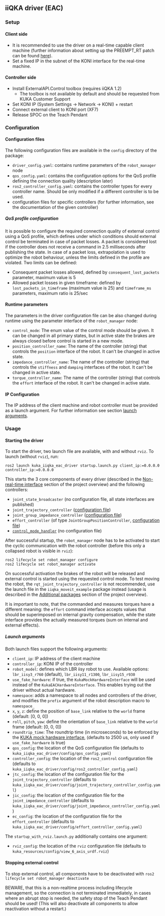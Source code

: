 ## iiQKA driver (EAC)

### Setup

#### Client side
- It is recommended to use the driver on a real-time capable client machine (further information about setting up the PREEMPT_RT patch can be found [here](https://github.com/kroshu/kuka_drivers/wiki/5_Realtime)).
- Set a fixed IP in the subnet of the KONI interface for the real-time machine.

#### Controller side

- Install ExternalAPI.Control toolbox (requires iiQKA 1.2)
  - The toolbox is not available by default and should be requested from KUKA Customer Support
- Set KONI IP (System Settings -> Network -> KONI) + restart
- Connect external client to KONI port (XF7)
- Release SPOC on the Teach Pendant

### Configuration

#### Configuration files

The following configuration files are available in the `config` directory of the package:
- `driver_config.yaml`: contains runtime parameters of the `robot_manager` node
- `qos_config.yaml`: contains the configuration options for the QoS profile defining the connection quality (description later)
- `ros2_controller_config.yaml`: contains the controller types for every controller name. Should be only modified if a different controller is to be used.
- configuration files for specific controllers (for further information, see the documentation of the given controller)

##### QoS profile configuration
It is possible to configure the required connection quality of external control using a QoS profile, which defines under which conditions should external control be terminated in case of packet losses. A packet is considered lost if the controller does not receive a command in 2.5 milliseconds after publishing the state. In case of a packet loss, extrapolation is used to optimize the robot behaviour, unless the limits defined in the profile are violated. Two limits can be defined:
- Consequent packet losses allowed, defined by `consequent_lost_packets` parameter, maximum value is 5
- Allowed packet losses in given timeframe: defined by `lost_packets_in_timeframe` (maximum value is 25) and `timeframe_ms` parameters, maximum ratio is 25/sec

#### Runtime parameters
The parameters in the driver configuration file can be also changed during runtime using the parameter interface of the `robot_manager` node:
- `control_mode`: The enum value of the control mode should be given. It can be changed in all primary states, but in active state the brakes are always closed before control is started in a new mode.
- `position_controller_name`: The name of the controller (string) that controls the `position` interface of the robot. It can't be changed in active state.
- `impedance_controller_name`: The name of the controller (string) that controls the `stiffness` and `damping` interfaces of the robot. It can't be changed in active state.
- `torque_controller_name`: The name of the controller (string) that controls the `effort` interface of the robot. It can't be changed in active state.

#### IP Configuration
The IP address of the client machine and robot controller must be provided as a launch argument. For further information see section [launch arguments](#launch-arguments).

### Usage

#### Starting the driver

To start the driver, two launch file are available, with and without `rviz`. To launch (without `rviz`), run:

```
ros2 launch kuka_iiqka_eac_driver startup.launch.py client_ip:=0.0.0.0 controller_ip:=0.0.0.0
```

This starts the 3 core components of every driver (described in the [Non-real-time interface](https://github.com/kroshu/kuka_drivers/wiki#non-real-time-interface) section of the project overview) and the following controllers:
- `joint_state_broadcaster` (no configuration file, all state interfaces are published)
- `joint_trajectory_controller` ([configuration file](https://github.com/kroshu/kuka_drivers/tree/master/kuka_iiqka_eac_driver/config/joint_trajectory_controller_config.yaml))
- `joint_group_impedance_controller` ([configuration file](https://github.com/kroshu/kuka_drivers/tree/master/kuka_iiqka_eac_driver/config/joint_impedance_controller_config.yaml))
- `effort_controller` (of type `JointGroupPositionController`, [configuration file](https://github.com/kroshu/kuka_drivers/tree/master/kuka_iiqka_eac_driver/config/effort_controller_config.yaml))
- [`control_mode_handler`](https://github.com/kroshu/kuka_drivers/wiki/4_Controllers#control_mode_handler) (no configuration file)

After successful startup, the `robot_manager` node has to be activated to start the cyclic communication with the robot controller (before this only a collapsed robot is visible in `rviz`):
  ```
  ros2 lifecycle set robot_manager configure
  ros2 lifecycle set robot_manager activate
  ```

On successful activation the brakes of the robot will be released and external control is started using the requested control mode. To test moving the robot, the `rqt_joint_trajectory_controller` is not recommended, use the launch file in the `iiqka_moveit_example` package instead (usage is described in the [Additional packages](https://github.com/kroshu/kuka_drivers/wiki#additional-packages) section of the project overview).

It is important to note, that the commanded and measures torques have a different meaning: the `effort` command interface accepts values that should be superimposed on internal gravity compensation, while the state interface provides the actually measured torques (sum on internal and external effects).


##### Launch arguments

Both launch files support the following arguments:
- `client_ip`: IP address of the client machine
- `controller_ip`: KONI IP of the controller
- `robot_model`: defines which LBR iisy robot to use. Available options: `lbr_iisy3_r760` (default), `lbr_iisy11_r1300`, `lbr_iisy15_r930`
- `use_fake_hardware`: if true, the `KukaMockHardwareInterface` will be used instead of the `KukaEACHardwareInterface`. This enables trying out the driver without actual hardware.
- `namespace`: adds a namespace to all nodes and controllers of the driver, and modifies the `prefix` argument of the robot description macro to `namespace_`
- `x`, `y`, `z`: define the position of `base_link` relative to the `world` frame (default: [0, 0, 0])
- `roll`, `pitch`, `yaw`: define the orientation of `base_link` relative to the `world` frame (default: [0, 0, 0])
- `roundtrip_time`: The roundtrip time (in microseconds) to be enforced by the [KUKA mock hardware interface](https://github.com/kroshu/kuka_robot_descriptions?tab=readme-ov-file#custom-mock-hardware), (defaults to 2500 us, only used if `use_fake_hardware` is true)
- `qos_config`: the location of the QoS configuration file (defaults to `kuka_iiqka_eac_driver/config/qos_config.yaml`)
- `controller_config`: the location of the `ros2_control` configuration file (defaults to `kuka_iiqka_eac_driver/config/ros2_controller_config.yaml`)
- `jtc_config`: the location of the configuration file for the `joint_trajectory_controller` (defaults to `kuka_iiqka_eac_driver/config/joint_trajectory_controller_config.yaml`)
- `jic_config`: the location of the configuration file for the `joint_impedance_controller` (defaults to `kuka_iiqka_eac_driver/config/joint_impedance_controller_config.yaml`)
- `ec_config`: the location of the configuration file for the `effort_controller` (defaults to `kuka_iiqka_eac_driver/config/effort_controller_config.yaml`)


The `startup_with_rviz.launch.py` additionally contains one argument:
- `rviz_config`: the location of the `rviz` configuration file (defaults to `kuka_resources/config/view_6_axis_urdf.rviz`)

#### Stopping external control

To stop external control, all components have to be deactivated with `ros2 lifecycle set robot_manager deactivate`

BEWARE, that this is a non-realtime process including lifecycle management, so the connection is not terminated immediately, in cases where an abrupt stop is needed, the safety stop of the Teach Pendant should be used! (This will also deactivate all components to allow reactivation without a restart.)
